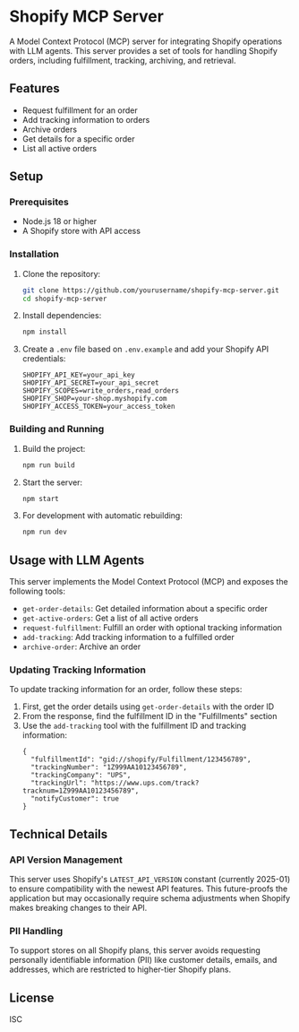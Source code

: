 # Shopify MCP Server

A Model Context Protocol (MCP) server for integrating Shopify operations with LLM agents. This server provides a set of tools for handling Shopify orders, including fulfillment, tracking, archiving, and retrieval.

## Features

- Request fulfillment for an order
- Add tracking information to orders
- Archive orders
- Get details for a specific order
- List all active orders

## Setup

### Prerequisites

- Node.js 18 or higher
- A Shopify store with API access

### Installation

1. Clone the repository:
   ```bash
   git clone https://github.com/yourusername/shopify-mcp-server.git
   cd shopify-mcp-server
   ```

2. Install dependencies:
   ```bash
   npm install
   ```

3. Create a `.env` file based on `.env.example` and add your Shopify API credentials:
   ```
   SHOPIFY_API_KEY=your_api_key
   SHOPIFY_API_SECRET=your_api_secret
   SHOPIFY_SCOPES=write_orders,read_orders
   SHOPIFY_SHOP=your-shop.myshopify.com
   SHOPIFY_ACCESS_TOKEN=your_access_token
   ```

### Building and Running

1. Build the project:
   ```bash
   npm run build
   ```

2. Start the server:
   ```bash
   npm start
   ```

3. For development with automatic rebuilding:
   ```bash
   npm run dev
   ```

## Usage with LLM Agents

This server implements the Model Context Protocol (MCP) and exposes the following tools:

- `get-order-details`: Get detailed information about a specific order
- `get-active-orders`: Get a list of all active orders
- `request-fulfillment`: Fulfill an order with optional tracking information
- `add-tracking`: Add tracking information to a fulfilled order
- `archive-order`: Archive an order

### Updating Tracking Information

To update tracking information for an order, follow these steps:

1. First, get the order details using `get-order-details` with the order ID
2. From the response, find the fulfillment ID in the "Fulfillments" section
3. Use the `add-tracking` tool with the fulfillment ID and tracking information:
   ```
   {
     "fulfillmentId": "gid://shopify/Fulfillment/123456789",
     "trackingNumber": "1Z999AA10123456789",
     "trackingCompany": "UPS",
     "trackingUrl": "https://www.ups.com/track?tracknum=1Z999AA10123456789",
     "notifyCustomer": true
   }
   ```

## Technical Details

### API Version Management

This server uses Shopify's `LATEST_API_VERSION` constant (currently 2025-01) to ensure compatibility with the newest API features. This future-proofs the application but may occasionally require schema adjustments when Shopify makes breaking changes to their API.

### PII Handling

To support stores on all Shopify plans, this server avoids requesting personally identifiable information (PII) like customer details, emails, and addresses, which are restricted to higher-tier Shopify plans.

## License

ISC